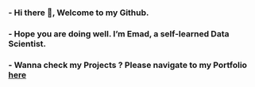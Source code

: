 ### - Hi there 👋, Welcome to my Github.

### - Hope you are doing well. I’m Emad, a self-learned Data Scientist.

### - Wanna check my Projects ? Please navigate to my Portfolio [here](https://github.com/emad-hussain/Portfolio)
